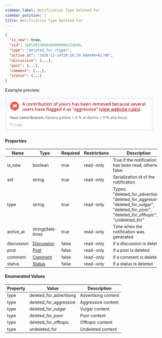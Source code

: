 ```yaml
---
sidebar_label: Notification Type Deleted For
sidebar_position: 1
title: Notification Type Deleted For
---
```


```json
{
  "is_new": true,
  "sid": 16053813898480000000224680,
  "type": "deleted_for_<type>",
  "active_at": "2020-11-14T20:16:29.848490+01:00",
  "discussion": {...},
  "post": {...},
  "comment": {...},
  "status": {...}
}
```

Example preview:

![Notification](/img/notification_types/deleted_for_aggressive.png)

#### Properties

|Name|Type|Required|Restrictions|Description|
|---|---|---|---|---|
|is_new|boolean|true|read-only|True if the notification has been read, otherwise false|
|sid|string|true|read-only|Serialization id of the notification|
|type|string|true|read-only|Types: "deleted_for_advertising", "deleted_for_aggressive", "deleted_for_vulgar", "deleted_for_poor", "deleted_for_offtopic", "undeleted_for"|
|active_at|string(date-time)|true|read-only|Time when the notification was generated|
|discussion|[Discussion](#schemadiscussion)|false|read-only|if a discussion is deleted|
|post|[Post](#schemadpost)|false|read-only|if a post is deleted|
|comment|[Comment](#schemacomment)|false|read-only|if a comment is deleted|
|status|[Status](#schemastatus)|false|read-only|if a status is deleted|

#### Enumerated Values

|Property|Value|Description|
|---|---|---|
|type|deleted_for_advertising|Advertising content|
|type|deleted_for_aggressive|Aggressive content|
|type|deleted_for_vulgar|Vulgar content|
|type|deleted_for_poor|Poor content|
|type|deleted_for_offtopic|Offtopic content|
|type|undeleted_for|Undeleted content|
